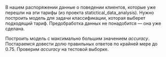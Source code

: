 В нашем распоряжении данные о поведении клиентов, которые уже перешли на эти тарифы (из проекта statictical_data_analysis). Нужно построить модель для задачи классификации, которая выберет подходящий тариф. Предобработка данных не понадобится — она уже сделана.

Построить модель с максимально большим значением *accuracy*. Постараемся довести долю правильных ответов по крайней мере до 0.75. Проверим *accuracy* на тестовой выборке.
